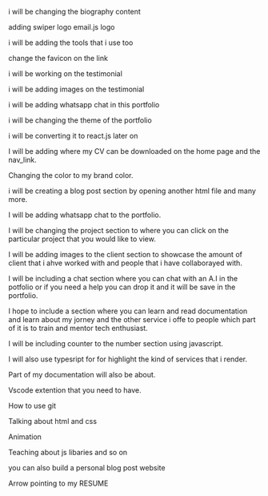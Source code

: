 i will be changing the biography content

adding swiper logo
email.js logo

i will be adding the tools that i use too

change the favicon on the link 

i will be working on the testimonial

i will be adding images on the testimonial

i will be adding whatsapp chat in this portfolio

i will be changing the theme of the portfolio



i will be converting it to react.js later on


I will be adding where my CV can be downloaded on the home page and the nav_link.

Changing the color to my brand color.

i will be creating a blog post section by opening another html file and many more.

I will be adding whatsapp chat to the portfolio.

I will be changing the project section to where you can click on the particular project that you would like to view.


I will be adding images to the client section to showcase the amount of client that i ahve worked with and people that i have collaborayed with.

I will be including a chat section where you can chat with an A.I in the potfolio or if you need a help you can drop it and it will be save in the portfolio.

I hope to include a section where you can learn and read documentation and learn about my jorney and the other service i offe to people which part of it is to train and mentor tech enthusiast.

I will be including counter to the number section using javascript.

I will also use typesript for for highlight the kind of services that i render.

Part of my documentation will also be about.

Vscode extention that you need to have.

How to use git

Talking about html and css 

Animation

Teaching about js libaries and so on

you can also build a personal blog post website 


Arrow pointing to my RESUME